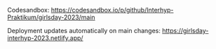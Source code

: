 Codesandbox: https://codesandbox.io/p/github/Interhyp-Praktikum/girlsday-2023/main

Deployment updates automatically on main changes:
https://girlsday-interhyp-2023.netlify.app/ 
